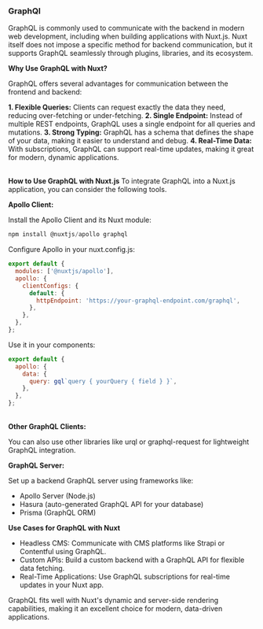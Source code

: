 ### GraphQl

GraphQL is commonly used to communicate with the backend in modern web development, including when building applications with Nuxt.js. Nuxt itself does not impose a specific method for backend communication, but it supports GraphQL seamlessly through plugins, libraries, and its ecosystem.

**Why Use GraphQL with Nuxt?**

GraphQL offers several advantages for communication between the frontend and backend:

**1. Flexible Queries:** Clients can request exactly the data they need, reducing over-fetching or under-fetching.
**2. Single Endpoint:** Instead of multiple REST endpoints, GraphQL uses a single endpoint for all queries and mutations.
**3. Strong Typing:** GraphQL has a schema that defines the shape of your data, making it easier to understand and debug.
**4. Real-Time Data:** With subscriptions, GraphQL can support real-time updates, making it great for modern, dynamic applications.

&nbsp;</br>
**How to Use GraphQL with Nuxt.js**
To integrate GraphQL into a Nuxt.js application, you can consider the following tools. 

**Apollo Client:**

Install the Apollo Client and its Nuxt module:

``` js
npm install @nuxtjs/apollo graphql
```

Configure Apollo in your nuxt.config.js:

``` javascript
export default {
  modules: ['@nuxtjs/apollo'],
  apollo: {
    clientConfigs: {
      default: {
        httpEndpoint: 'https://your-graphql-endpoint.com/graphql',
      },
    },
  },
};
```

Use it in your components:

```js
export default {
  apollo: {
    data: {
      query: gql`query { yourQuery { field } }`,
    },
  },
};
```

&nbsp;</br>
**Other GraphQL Clients:**

You can also use other libraries like urql or graphql-request for lightweight GraphQL integration.

**GraphQL Server:**

Set up a backend GraphQL server using frameworks like:
- Apollo Server (Node.js)
- Hasura (auto-generated GraphQL API for your database)
- Prisma (GraphQL ORM)

**Use Cases for GraphQL with Nuxt**

- Headless CMS: Communicate with CMS platforms like Strapi or Contentful using GraphQL.
- Custom APIs: Build a custom backend with a GraphQL API for flexible data fetching.
- Real-Time Applications: Use GraphQL subscriptions for real-time updates in your Nuxt app.

GraphQL fits well with Nuxt's dynamic and server-side rendering capabilities, making it an excellent choice for modern, data-driven applications.

